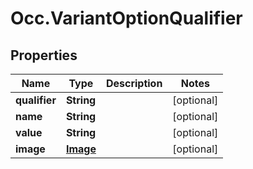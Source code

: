 # Occ.VariantOptionQualifier

## Properties
Name | Type | Description | Notes
------------ | ------------- | ------------- | -------------
**qualifier** | **String** |  | [optional] 
**name** | **String** |  | [optional] 
**value** | **String** |  | [optional] 
**image** | [**Image**](Image.md) |  | [optional] 


